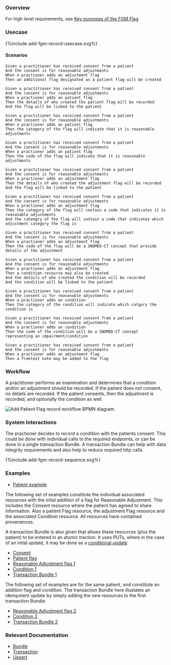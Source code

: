 ### Overview

For high level requirements, see [Key purposes of the FGM Flag](index.html#fgm-key-purposes)

### Usecase

<div style="text-align: left;">

  {%include add-fgm-record-usecase.svg%}

</div>

#### Scenarios

```gherkin
Given a practitioner has received consent from a patient
And the consent is for reasonable adjustments
When a practioner adds an adjustment flag
Then an additional flag designated as a patient flag will be created

Given a practitioner has received consent from a patient
And the consent is for reasonable adjustments
When a practioner adds an patient flag
Then the details of who created the patient flag will be recorded
And the flag will be linked to the patient

Given a practitioner has received consent from a patient
And the consent is for reasonable adjustments
When a practioner adds an patient flag
Then the category of the flag will indicate that it is reasonable adjustments

Given a practitioner has received consent from a patient
And the consent is for reasonable adjustments
When a practioner adds an patient flag
Then the code of the flag will indicate that it is reasonable adjustments

Given a practitioner has received consent from a patient
And the consent is for reasonable adjustments
When a practioner adds an adjustment flag
Then the details of who created the adjustment flag will be recorded
And the flag will be linked to the patient

Given a practitioner has received consent from a patient
And the consent is for reasonable adjustments
When a practioner adds an adjustment flag
Then the category of the flag will contain a code that indicates it is reasonable adjustments
And the cateogry of the flag will contain a code that indicates which adjustment category the flag is

Given a practitioner has received consent from a patient
And the consent is for reasonable adjustments
When a practioner adds an adjustment flag
Then the code of the flag will be a SNOMED-CT concept that provide details of the adjustment

Given a practitioner has received consent from a patient
And the consent is for reasonable adjustments
When a practioner adds an adjustment flag
Then a condition resource may also be created
And the details of who created the condition will be recorded
And the condition will be linked to the patient

Given a practitioner has received consent from a patient
And the consent is for reasonable adjustments
When a practioner adds an condition
Then the category of the condition will indicate which catgory the condition is

Given a practitioner has received consent from a patient
And the consent is for reasonable adjustments
When a practioner adds an condition
Then the code of the condition will be a SNOMED-CT concept representing an impairment/condition

Given a practitioner has received consent from a patient
And the consent is for reasonable adjustments
When a practioner adds an adjustment flag
Then a freetext note may be added to the flag
```

### Workflow

A practitioner performs an examination and determines that a condition and/or an adjustment should be recorded.  If the patient does not consent, no details are recorded.  If the patient consents, then the adjustment is recorded, and optionally the condition as well.

<div style="text-align: left;">
    <img style="max-width: 70%" alt="Add Patient Flag record workflow BPMN diagram." src="add-pf-record-workflow.svg"/>
</div>

### System Interactions

The practioner decides to record a condition with the patients consent.  This could be done with individual calls to the required endpoints, or can be done in a single transaction Bundle.  A transaction Bundle can help with data integrity requirements and also help to reduce required http calls.

<div style="text-align: left;">
  {%include add-fgm-record-sequence.svg%}
</div>

### Examples

* [Patient example](Patient-PatientExample1.html)

The following set of examples constitute the individual associated resources with the intial addition of a flag for Reasonable Adjustment.  This includes the Consent resource where the patient has agreed to share information.  Also a patient Flag resource, the adjustment Flag resource and the associated Condition resource.  All resources have contained provenances.

A transaction Bundle is also given that allows these resources (plus the patient) to be entered in an atomic traction.  It uses PUTs, where in the case of an intial update, it may be done as a [conditional update](https://www.hl7.org/fhir/http.html#cond-update)

* [Consent](Consent-RAConsentExample1.html)
* [Patient flag](Flag-RAPatientFlagExample1.html)
* [Reasonable Adjustment flag 1](Flag-RAFlagExample1.html)
* [Condition 1](Condition-RAConditionExample1.html)
* [Transaction Bundle 1](Bundle-AddRARecordTransactionExample1.html)

The following set of examples are for the same patient, and constitute an addition flag and condition.  The transaction Bundle here illustates an idempotent update by simply adding the new resources to the first transaction Bundle.

* [Reasonable Adjustment flag 2](Flag-RAFlagExample2.html)
* [Condition 2](Condition-RAConditionExample2.html)
* [Transaction Bundle 2](Bundle-AddRARecordTransactionExample2.html)

### Relevant Documentation

* [Bundle](https://hl7.org/fhir/r4/bundle.html)  
* [Transaction](https://hl7.org/fhir/r4/http.html#transaction)  
* [Upsert](https://hl7.org/fhir/r4/http.html#upsert)  